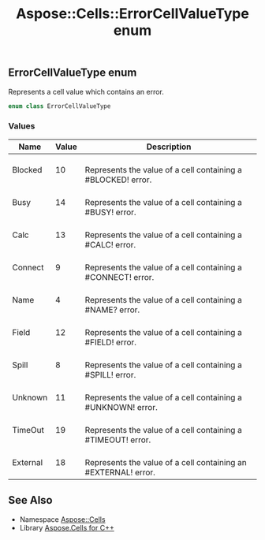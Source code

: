 ﻿---
title: Aspose::Cells::ErrorCellValueType enum
linktitle: ErrorCellValueType
second_title: Aspose.Cells for C++ API Reference
description: 'Aspose::Cells::ErrorCellValueType enum. Represents a cell value which contains an error in C++.'
type: docs
weight: 20700
url: /cpp/aspose.cells/errorcellvaluetype/
---
## ErrorCellValueType enum


Represents a cell value which contains an error.

```cpp
enum class ErrorCellValueType
```

### Values

| Name | Value | Description |
| --- | --- | --- |
| Blocked | 10 | <br>Represents the value of a cell containing a #BLOCKED! error. |
| Busy | 14 | <br>Represents the value of a cell containing a #BUSY! error. |
| Calc | 13 | <br>Represents the value of a cell containing a #CALC! error. |
| Connect | 9 | <br>Represents the value of a cell containing a #CONNECT! error. |
| Name | 4 | <br>Represents the value of a cell containing a #NAME? error. |
| Field | 12 | <br>Represents the value of a cell containing a #FIELD! error. |
| Spill | 8 | <br>Represents the value of a cell containing a #SPILL! error. |
| Unknown | 11 | <br>Represents the value of a cell containing a #UNKNOWN! error. |
| TimeOut | 19 | <br>Represents the value of a cell containing a #TIMEOUT! error. |
| External | 18 | <br>Represents the value of a cell containing an #EXTERNAL! error. |

## See Also

* Namespace [Aspose::Cells](../)
* Library [Aspose.Cells for C++](../../)

